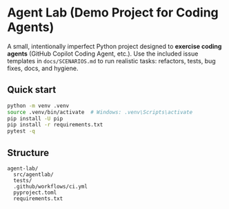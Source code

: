 # Agent Lab (Demo Project for Coding Agents)

A small, intentionally imperfect Python project designed to **exercise coding agents** (GitHub Copilot Coding Agent, etc.).
Use the included issue templates in `docs/SCENARIOS.md` to run realistic tasks: refactors, tests, bug fixes, docs, and hygiene.

## Quick start
```bash
python -m venv .venv
source .venv/bin/activate  # Windows: .venv\Scripts\activate
pip install -U pip
pip install -r requirements.txt
pytest -q
```

## Structure
```
agent-lab/
  src/agentlab/
  tests/
  .github/workflows/ci.yml
  pyproject.toml
  requirements.txt
```
